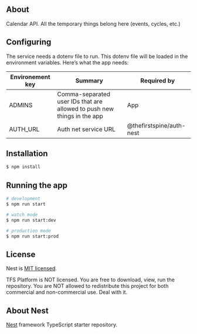 ## About

Calendar API. All the temporary things belong here (events, cycles, etc.)

## Configuring
The service needs a dotenv file to run. This dotenv file will be loaded in the environment variables. Here’s what the app needs:

Environement key | Summary | Required by
--- | --- | ---
ADMINS | Comma-separated user IDs that are allowed to push new things in the app | App
AUTH_URL | Auth net service URL | @thefirstspine/auth-nest

## Installation

```bash
$ npm install
```

## Running the app

```bash
# development
$ npm run start

# watch mode
$ npm run start:dev

# production mode
$ npm run start:prod
```
## License

Nest is [MIT licensed](LICENSE).

TFS Platform is NOT licensed. You are free to download, view, run the repository. You are NOT allowed to redistribute this project for both commercial and non-commercial use. Deal with it.


## About Nest

[Nest](https://github.com/nestjs/nest) framework TypeScript starter repository.
